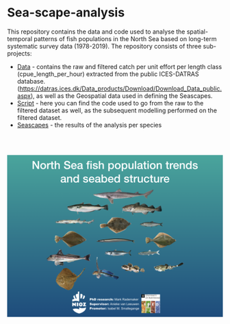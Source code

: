 # Sea-scape-analysis

This repository contains the data and code used to analyse the spatial-temporal patterns of fish populations in the North
Sea based on long-term systematic survey data (1978-2019).
The repository consists of three sub-projects:

- [Data](Data) - contains the raw and filtered catch per unit effort per length class (cpue_length_per_hour) extracted from the public ICES-DATRAS database.
  (https://datras.ices.dk/Data_products/Download/Download_Data_public.aspx), as well as the Geospatial data used in defining the Seascapes.
- [Script](Script) - here you can find the code used to go from the raw to the filtered dataset as well, as the subsequent modelling performed on the filtered dataset.
- [Seascapes](Seascapes) - the results of the analysis per species
 
 <br>
 <br>
 
![](images/cover.png)
